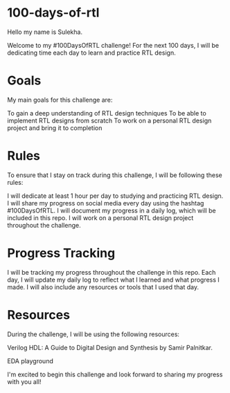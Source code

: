 # 100-days-of-rtl
Hello my name is Sulekha.

Welcome to my #100DaysOfRTL challenge! For the next 100 days, I will be dedicating time each day to learn and practice RTL design.

# Goals
My main goals for this challenge are:

To gain a deep understanding of RTL design techniques
To be able to implement RTL designs from scratch
To work on a personal RTL design project and bring it to completion

# Rules
To ensure that I stay on track during this challenge, I will be following these rules:

I will dedicate at least 1 hour per day to studying and practicing RTL design.
I will share my progress on social media every day using the hashtag #100DaysOfRTL.
I will document my progress in a daily log, which will be included in this repo.
I will work on a personal RTL design project throughout the challenge.

# Progress Tracking
I will be tracking my progress throughout the challenge in this repo. Each day, I will update my daily log to reflect what I learned and what progress I made. I will also include any resources or tools that I used that day.

# Resources
During the challenge, I will be using the following resources:

Verilog HDL: A Guide to Digital Design and Synthesis by Samir Palnitkar.

EDA playground

I'm excited to begin this challenge and look forward to sharing my progress with you all!




